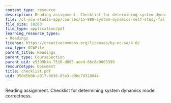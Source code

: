 ```yaml
---
content_type: resource
description: Reading assignment. Checklist for determining system dynamics model correctness.
file: /ol-ocw-studio-app/courses/15-988-system-dynamics-self-study-fall-1998-spring-1999/950d5b0ba917063685e3e9bc7d328844_checklist.pdf
file_size: 18263
file_type: application/pdf
learning_resource_types:
- Readings
license: https://creativecommons.org/licenses/by-nc-sa/4.0/
ocw_type: OCWFile
parent_title: Readings
parent_type: CourseSection
parent_uid: e5399b4a-7510-d085-aeed-66c8e9603399
resourcetype: Document
title: checklist.pdf
uid: 950d5b0b-a917-0636-85e3-e9bc7d328844
---
```

Reading assignment. Checklist for determining system dynamics model correctness.